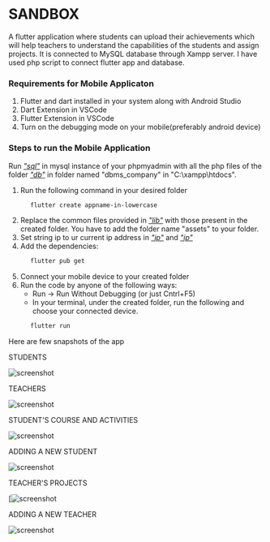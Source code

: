 # SANDBOX
A flutter application where students can upload their achievements which will help teachers to understand the capabilities of the students and assign projects. It is connected to MySQL database through Xampp server. I have used php script to connect flutter app and database.
### Requirements for Mobile Applicaton

1. Flutter and dart installed in your system along with Android Studio
2. Dart Extension in VSCode
3. Flutter Extension in VSCode
4. Turn on the debugging mode on your mobile(preferably android device)

### Steps to run the Mobile Application
Run [*"sql"*](https://github.com/anaghahj/SandBox/blob/main/dbms_student.sql) in mysql instance of your phpmyadmin with all the php files of the folder [*"db"*](https://github.com/anaghahj/SandBox/tree/main/lib/db) in folder named "dbms_company" in "C:\xampp\htdocs".
1. Run the following command in your desired folder
```sh
      flutter create appname-in-lowercase
```
2. Replace the common files provided in  [*"lib"*](https://github.com/anaghahj/SandBox/tree/main/lib)  with those present in the created folder. You have to add the folder name "assets" to your folder.
3. Set string ip to ur current ip address in [*"ip"*](https://github.com/anaghahj/SandBox/blob/main/lib/screens/teacher/teachergetttt.dart) and [*"ip"*](https://github.com/anaghahj/SandBox/blob/main/lib/screens/student/studentget.dart)
4. Add the dependencies:
```sh
      flutter pub get
```
5. Connect your mobile device to your created folder
6. Run the code by anyone of the following ways:
    - Run -> Run Without Debugging (or just Cntrl+F5)
    - In your terminal, under the created folder, run the following and choose your connected device. 
```sh
      flutter run
```

Here are few snapshots of the app

STUDENTS

![screenshot](student.jpeg)

TEACHERS

![screenshot](teachers.jpeg)

STUDENT'S COURSE AND ACTIVITIES

![screenshot](https://github.com/anaghahj/SandBox/blob/main/course%20and%20activities.jpeg)

ADDING A NEW STUDENT

![screenshot](https://github.com/anaghahj/SandBox/blob/main/student%20insert.jpeg)

TEACHER'S PROJECTS

[![screenshot](https://github.com/anaghahj/SandBox/blob/main/teacher%20projects.jpeg)

ADDING A NEW TEACHER

![screenshot](teacherinsert.jpeg)

